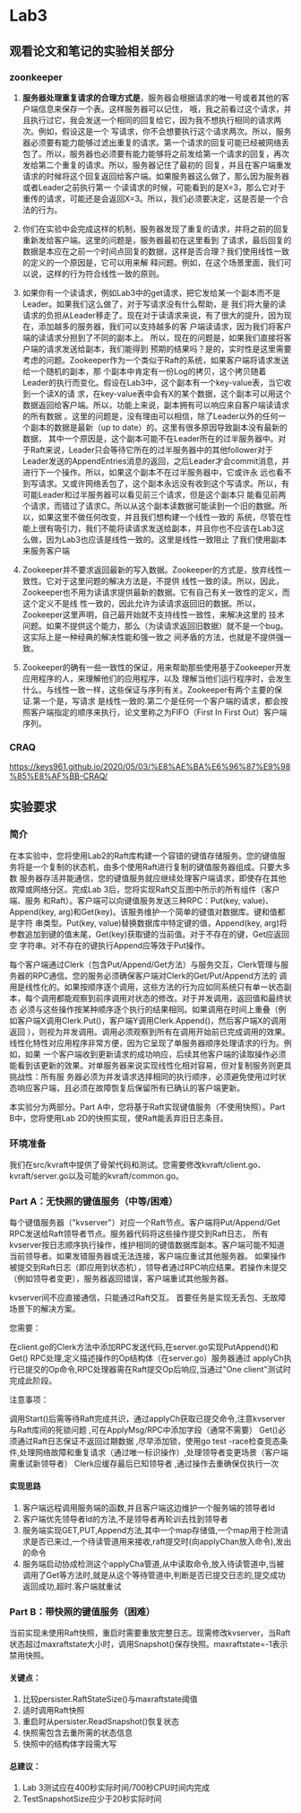 # Lab3

## 观看论文和笔记的实验相关部分

### zoonkeeper
1. **服务器处理重复请求的合理方式是**，服务器会根据请求的唯一号或者其他的客户端信息来保存一个表。这样服务器可以记住，
哦，我之前看过这个请求，并且执行过它，我会发送一个相同的回复给它，因为我不想执行相同的请求两次。例如，假设这是一个
写请求，你不会想要执行这个请求两次。所以，服务器必须要有能力能够过滤出重复的请求。第一个请求的回复可能已经被网络丢
包了。所以，服务器也必须要有能力能够将之前发给第一个请求的回复，再次发给第二个重复的请求。所以，服务器记住了最初的
回复，并且在客户端重发请求的时候将这个回复返回给客户端。如果服务器这么做了，那么因为服务器或者Leader之前执行第一
个读请求的时候，可能看到的是X=3，那么它对于重传的请求，可能还是会返回X=3。所以，我们必须要决定，这是否是一个合法的行为。

2. 你们在实验中会完成这样的机制，服务器发现了重复的请求，并将之前的回复重新发给客户端。这里的问题是，服务器最初在这里看到
了请求，最后回复的数据是本应在之前一个时间点回复的数据，这样是否合理？我们使用线性一致的定义的一个原因是，它可以用来解
释问题。例如，在这个场景里面，我们可以说，这样的行为符合线性一致的原则。

3. 如果你有一个读请求，例如Lab3中的get请求，把它发给某一个副本而不是Leader。如果我们这么做了，对于写请求没有什么帮助，是
我们将大量的读请求的负担从Leader移走了。现在对于读请求来说，有了很大的提升，因为现在，添加越多的服务器，我们可以支持越多的客
户端读请求，因为我们将客户端的读请求分担到了不同的副本上。 所以，现在的问题是，如果我们直接将客户端的请求发送给副本，我们能得到
预期的结果吗？是的，实时性是这里需要考虑的问题。Zookeeper作为一个类似于Raft的系统，如果客户端将请求发送给一个随机的副本，那
个副本中肯定有一份Log的拷贝，这个拷贝随着Leader的执行而变化。假设在Lab3中，这个副本有一个key-value表，当它收到一个读X的请
求，在key-value表中会有X的某个数据，这个副本可以用这个数据返回给客户端。所以，功能上来说，副本拥有可以响应来自客户端读请求的所有数据
。这里的问题是，没有理由可以相信，除了Leader以外的任何一个副本的数据是最新（up to date）的。这里有很多原因导致副本没有最新的数据，
其中一个原因是，这个副本可能不在Leader所在的过半服务器中。对于Raft来说，Leader只会等待它所在的过半服务器中的其他follower对于
Leader发送的AppendEntries消息的返回，之后Leader才会commit消息，并进行下一个操作。所以，如果这个副本不在过半服务器中，它或许永
远也看不到写请求。又或许网络丢包了，这个副本永远没有收到这个写请求。所以，有可能Leader和过半服务器可以看见前三个请求，但是这个副本只
能看见前两个请求，而错过了请求C。所以从这个副本读数据可能读到一个旧的数据。所以，如果这里不做任何改变，并且我们想构建一个线性一致的
系统，尽管在性能上很有吸引力，我们不能将读请求发送给副本，并且你也不应该在Lab3这么做，因为Lab3也应该是线性一致的。这里是线性一致阻止
了我们使用副本来服务客户端

4. Zookeeper并不要求返回最新的写入数据。Zookeeper的方式是，放弃线性一致性。它对于这里问题的解决方法是，不提供
线性一致的读。所以，因此，Zookeeper也不用为读请求提供最新的数据。它有自己有关一致性的定义，而这个定义不是线
性一致的，因此允许为读请求返回旧的数据。所以，Zookeeper这里声明，自己最开始就不支持线性一致性，来解决这里的
技术问题。如果不提供这个能力，那么（为读请求返回旧数据）就不是一个bug。这实际上是一种经典的解决性能和强一致之
间矛盾的方法，也就是不提供强一致。

5. Zookeeper的确有一些一致性的保证，用来帮助那些使用基于Zookeeper开发应用程序的人，来理解他们的应用程序，以及
理解当他们运行程序时，会发生什么。与线性一致一样，这些保证与序列有关。Zookeeper有两个主要的保证.第一个是，写请求
是线性一致的.第二个是任何一个客户端的请求，都会按照客户端指定的顺序来执行，论文里称之为FIFO（First In First Out）客户端序列。




### CRAQ 

https://keys961.github.io/2020/05/03/%E8%AE%BA%E6%96%87%E9%98%85%E8%AF%BB-CRAQ/


## 实验要求

### 简介
在本实验中，您将使用Lab2的Raft库构建一个容错的键值存储服务。您的键值服务将是一个复制的状态机，由多个使用Raft进行复制的键值服务器组成。只要大多数
服务器存活并能通信，您的键值服务就应继续处理客户端请求，即使存在其他故障或网络分区。完成Lab 3后，您将实现Raft交互图中所示的所有组件（客户端、服务
和Raft）。客户端可以向键值服务发送三种RPC：Put(key, value)、Append(key, arg)和Get(key)。该服务维护一个简单的键值对数据库。键和值都是字符
串类型。Put(key, value)替换数据库中特定键的值，Append(key, arg)将参数追加到键的值末尾，Get(key)获取键的当前值。对于不存在的键，Get应返回空
字符串。对不存在的键执行Append应等效于Put操作。

每个客户端通过Clerk（包含Put/Append/Get方法）与服务交互，Clerk管理与服务器的RPC通信。您的服务必须确保客户端对Clerk的Get/Put/Append方法的
调用是线性化的。如果按顺序逐个调用，这些方法的行为应如同系统只有单一状态副本，每个调用都能观察到前序调用对状态的修改。对于并发调用，返回值和最终状态
必须与这些操作按某种顺序逐个执行的结果相同。如果调用在时间上重叠（例如客户端X调用Clerk.Put()，客户端Y调用Clerk.Append()，然后客户端X的调用返回
），则视为并发调用。调用必须观察到所有在调用开始前已完成调用的效果。线性化特性对应用程序非常方便，因为它呈现了单服务器顺序处理请求的行为。例如，如果
一个客户端收到更新请求的成功响应，后续其他客户端的读取操作必须能看到该更新的效果。对单服务器来说实现线性化相对容易，但对复制服务则更具挑战性：所有服
务器必须为并发请求选择相同的执行顺序，必须避免使用过时状态响应客户端，且必须在故障恢复后保留所有已确认的客户端更新。

本实验分为两部分。Part A中，您将基于Raft实现键值服务（不使用快照）。Part B中，您将使用Lab 2D的快照实现，使Raft能丢弃旧日志条目。

### 环境准备
我们在src/kvraft中提供了骨架代码和测试。您需要修改kvraft/client.go、kvraft/server.go以及可能的kvraft/common.go。


### Part A：无快照的键值服务（中等/困难）
每个键值服务器（"kvserver"）对应一个Raft节点。客户端将Put/Append/Get RPC发送给Raft领导者节点。服务器代码将这些操作提交到Raft日志，
所有kvserver按日志顺序执行操作，维护相同的键值数据库副本。客户端可能不知道当前领导者。如果发错服务器或无法连接，客户端应重试其他服务器。
如果操作被提交到Raft日志（即应用到状态机），领导者通过RPC响应结果。若操作未提交（例如领导者变更），服务器返回错误，客户端重试其他服务器。

kvserver间不应直接通信，只能通过Raft交互。 首要任务是实现无丢包、无故障场景下的解决方案。

您需要：

在client.go的Clerk方法中添加RPC发送代码,在server.go实现PutAppend()和Get() RPC处理,定义描述操作的Op结构体（在server.go）服务器通过
applyCh执行已提交的Op命令,RPC处理器需在Raft提交Op后响应,当通过"One client"测试时完成此阶段。

注意事项：

调用Start()后需等待Raft完成共识，通过applyCh获取已提交命令,注意kvserver与Raft库间的死锁问题 ,可在ApplyMsg/RPC中添加字段（通常不需要）
Get()必须通过Raft日志保证不返回过期数据 ,尽早添加锁，使用go test -race检查竞态条件,处理网络故障和重复请求（通过唯一标识操作）,处理领导者变更场景（客户端需重试新领导者）
Clerk应缓存最后已知领导者 ,通过操作去重确保仅执行一次



#### 实现思路

1. 客户端远程调用服务端的函数,并且客户端这边维护一个服务端的领导者Id
2. 客户端优先领导者Id的方法,不是领导者再轮训去找到领导者
3. 服务端实现GET,PUT,Append方法,其中一个map存储值,一个map用于检测请求是否已来过,一个待读管道用来接收,raft提交时(向applyChan放入命令),发出的命令
4. 服务端启动协成检测这个applyCha管道,从中读取命令,放入待读管道中,当被调用了Get等方法时,就是从这个等待管道中,判断是否已提交日志的,提交成功返回成功,超时.客户端就重试


### Part B：带快照的键值服务（困难）

当前实现未使用Raft快照，重启时需要重放完整日志。现需修改kvserver，当Raft状态超过maxraftstate大小时，调用Snapshot()保存快照。maxraftstate=-1表示禁用快照。

#### 关键点：

1. 比较persister.RaftStateSize()与maxraftstate阈值
2. 适时调用Raft快照
3. 重启时从persister.ReadSnapshot()恢复状态
4. 快照需包含去重所需的状态信息
5. 快照中的结构体字段需大写
   
#### 总建议：

1. Lab 3测试应在400秒实际时间/700秒CPU时间内完成
2. TestSnapshotSize应少于20秒实际时间
